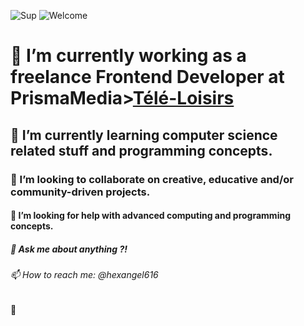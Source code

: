 ![Sup](https://creators-images.vice.com/content-images/contentimage/no-slug/226b15f69e6629cd5edc6edfa9901a43.jpg?crop=1xw:0.6464646464646465xh;center,center "sup")
![Welcome](https://i.pinimg.com/originals/5f/11/3d/5f113d0d66bf5a3ae36b49979ba9cf3c.gif "Welcome")

# 🔭 I’m currently working as a freelance Frontend Developer at PrismaMedia>[Télé-Loisirs](https://www.programme-tv.net/)
## 🌱 I’m currently learning computer science related stuff and programming concepts. 
### 👯 I’m looking to collaborate on creative, educative and/or community-driven projects.
#### 🤔 I’m looking for help with advanced computing and programming concepts.
##### 💬 Ask me about anything ?!
###### 📫 How to reach me: @hexangel616

🍨

